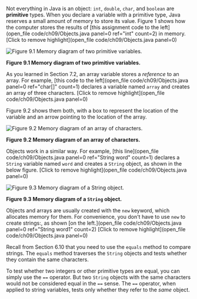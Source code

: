 Not everything in Java is an object: `int`, `double`, `char`, and `boolean` are **primitive** types. When you declare a variable with a primitive type, Java reserves a small amount of memory to store its value. Figure 1 shows how the computer stores the results of [this assignment code to the left](open_file code/ch09/Objects.java panel=0 ref="int" count=2) in memory. 
[Click to remove highlight](open_file code/ch09/Objects.java panel=0)


![Figure 9.1 Memory diagram of two primitive variables.](figs/mem1.jpg)

**Figure 9.1 Memory diagram of two primitive variables.**


As you learned in Section 7.2, an array variable stores a *reference* to an array. For example, [this code to the left](open_file code/ch09/Objects.java panel=0 ref="char[]" count=1) declares a variable named `array` and creates an array of three characters.
[Click to remove highlight](open_file code/ch09/Objects.java panel=0)


Figure 9.2 shows them both, with a box to represent the location of the variable and an arrow pointing to the location of the array.

![Figure 9.2 Memory diagram of an array of characters.](figs/mem2.jpg)

**Figure 9.2 Memory diagram of an array of characters.**

Objects work in a similar way. For example, [this line](open_file code/ch09/Objects.java panel=0 ref="String word" count=1) declares a `String` variable named `word` and creates a `String` object, as shown in the below figure.
[Click to remove highlight](open_file code/ch09/Objects.java panel=0)
 


![Figure 9.3 Memory diagram of a `String` object.](figs/mem3.jpg)

**Figure 9.3 Memory diagram of a `String` object.**

Objects and arrays are usually created with the `new` keyword, which allocates memory for them.  For convenience, you don't have to use `new` to create strings:, as shown [on the left.](open_file code/ch09/Objects.java panel=0 ref="String word1" count=2)
[Click to remove highlight](open_file code/ch09/Objects.java panel=0)
 



Recall from Section 6.10 that you need to use the `equals` method to compare strings. The `equals` method traverses the `String` objects and tests whether they contain the same characters.

To test whether two integers or other primitive types are equal, you can simply use the `==` operator. But two `String` objects with the same characters would not be considered equal in the `==` sense. The `==` operator, when applied to string variables, tests only whether they refer to the *same* object.